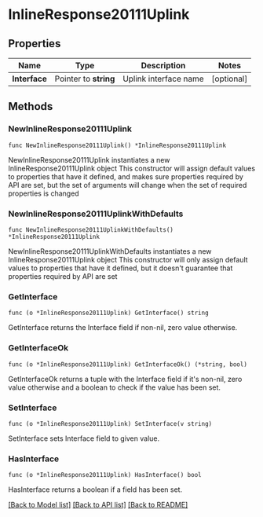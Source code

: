 # InlineResponse20111Uplink

## Properties

Name | Type | Description | Notes
------------ | ------------- | ------------- | -------------
**Interface** | Pointer to **string** | Uplink interface name | [optional] 

## Methods

### NewInlineResponse20111Uplink

`func NewInlineResponse20111Uplink() *InlineResponse20111Uplink`

NewInlineResponse20111Uplink instantiates a new InlineResponse20111Uplink object
This constructor will assign default values to properties that have it defined,
and makes sure properties required by API are set, but the set of arguments
will change when the set of required properties is changed

### NewInlineResponse20111UplinkWithDefaults

`func NewInlineResponse20111UplinkWithDefaults() *InlineResponse20111Uplink`

NewInlineResponse20111UplinkWithDefaults instantiates a new InlineResponse20111Uplink object
This constructor will only assign default values to properties that have it defined,
but it doesn't guarantee that properties required by API are set

### GetInterface

`func (o *InlineResponse20111Uplink) GetInterface() string`

GetInterface returns the Interface field if non-nil, zero value otherwise.

### GetInterfaceOk

`func (o *InlineResponse20111Uplink) GetInterfaceOk() (*string, bool)`

GetInterfaceOk returns a tuple with the Interface field if it's non-nil, zero value otherwise
and a boolean to check if the value has been set.

### SetInterface

`func (o *InlineResponse20111Uplink) SetInterface(v string)`

SetInterface sets Interface field to given value.

### HasInterface

`func (o *InlineResponse20111Uplink) HasInterface() bool`

HasInterface returns a boolean if a field has been set.


[[Back to Model list]](../README.md#documentation-for-models) [[Back to API list]](../README.md#documentation-for-api-endpoints) [[Back to README]](../README.md)


